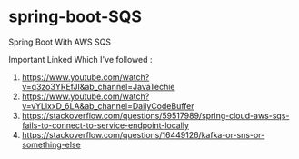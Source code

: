 # spring-boot-SQS

Spring Boot With AWS SQS

Important Linked Which I've followed :

1. https://www.youtube.com/watch?v=q3zo3YREfJI&ab_channel=JavaTechie
2. https://www.youtube.com/watch?v=vYLlxxD_6LA&ab_channel=DailyCodeBuffer
3. https://stackoverflow.com/questions/59517989/spring-cloud-aws-sqs-fails-to-connect-to-service-endpoint-locally
4. https://stackoverflow.com/questions/16449126/kafka-or-sns-or-something-else
